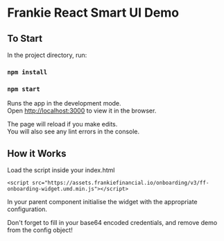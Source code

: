 # Frankie React Smart UI Demo

## To Start

In the project directory, run:
### `npm install`
### `npm start`

Runs the app in the development mode.\
Open [http://localhost:3000](http://localhost:3000) to view it in the browser.

The page will reload if you make edits.\
You will also see any lint errors in the console.

## How it Works

Load the script inside your index.html

```
<script src="https://assets.frankiefinancial.io/onboarding/v3/ff-onboarding-widget.umd.min.js"></script>
```

In your parent component initialise the widget with the appropriate configuration.

Don't forget to fill in your base64 encoded credentials, and remove demo from the config object!
